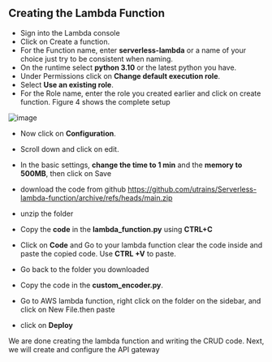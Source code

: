 ## Creating the Lambda Function
* Sign into the Lambda console
* Click on Create a function. 
* For the Function name, enter **serverless-lambda** or a name of your choice just try to be consistent when naming.
* On the runtime select **python 3.10** or the latest python you have. 
* Under Permissions click on **Change default execution role**.
* Select **Use an existing role**.
* For the Role name, enter the role you created earlier and click on create function. Figure 4 shows the complete setup

![image](https://github.com/Tyannherve11/serverless-crud-with-Lambda-API-gateway-EBS/assets/37128739/905bbf83-92f9-4646-a6e1-5a19d72ce328)

* Now click on **Configuration**. 

* Scroll down and click on edit.

* In the basic settings, **change the time to 1 min** and the **memory to 500MB**, then click on Save

* download the code from github https://github.com/utrains/Serverless-lambda-function/archive/refs/heads/main.zip
* unzip the folder
* Copy the **code** in the **lambda_function.py** using **CTRL+C**
* Click on **Code** and Go to your lambda function clear the code inside and paste the copied code. Use **CTRL +V** to paste.

* Go back to the folder you downloaded
* Copy the code in the **custom_encoder.py**.
* Go to AWS lambda function, right click on the folder on the sidebar, and click on New File.then paste
* click on **Deploy**


We are done creating the lambda function and writing the CRUD code. Next, we will create and configure the API gateway
